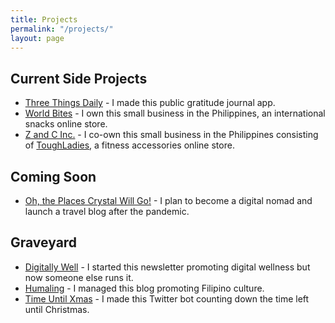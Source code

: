 ```yaml
---
title: Projects
permalink: "/projects/"
layout: page
---
```


## Current Side Projects
* [Three Things Daily](https://threethingsdaily.xyz) - I made this public gratitude journal app.
* [World Bites](https://worldbites.ph) - I own this small business in the Philippines, an international snacks online store.
* [Z and C Inc.](https://zandcinc.com) - I co-own this small business in the Philippines consisting of [ToughLadies](https://shoptoughladies.com), a fitness accessories online store.

## Coming Soon
* [Oh, the Places Crystal Will Go!](https://ohtheplacescrystalwillgo.com) - I plan to become a digital nomad and launch a travel blog after the pandemic.

## Graveyard
* [Digitally Well](https://getdigitallywell.com) - I started this newsletter promoting digital wellness but now someone else runs it.
* [Humaling](https://humaling.com) - I managed this blog promoting Filipino culture.
* [Time Until Xmas](https://twitter.com/time_until_xmas) - I made this Twitter bot counting down the time left until Christmas.
